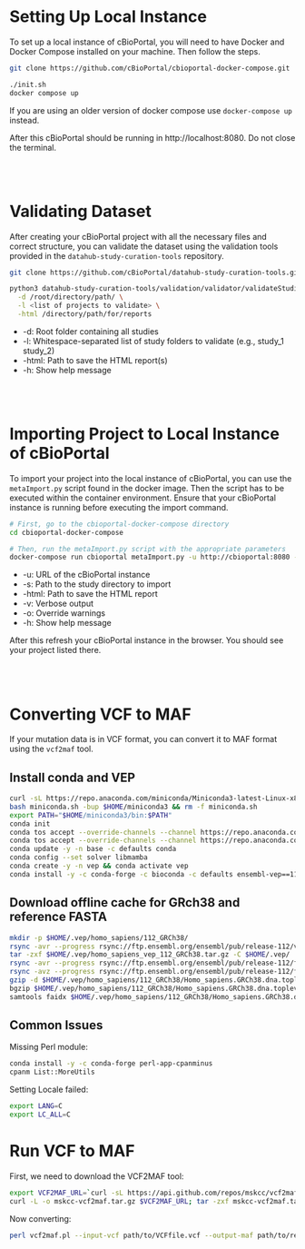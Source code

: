 # Setting Up Local Instance

To set up a local instance of cBioPortal, you will need to have Docker and Docker Compose installed on your machine. Then follow the steps.

```bash
git clone https://github.com/cBioPortal/cbioportal-docker-compose.git

./init.sh
docker compose up
```
If you are using an older version of docker compose use `docker-compose up` instead.

After this cBioPortal should be running in http://localhost:8080. Do not close the terminal.

<br><br>
# Validating Dataset

After creating your cBioPortal project with all the necessary files and correct structure, you can validate the dataset using the validation tools provided in the `datahub-study-curation-tools` repository.

```bash
git clone https://github.com/cBioPortal/datahub-study-curation-tools.git

python3 datahub-study-curation-tools/validation/validator/validateStudies.py \
  -d /root/directory/path/ \
  -l <list of projects to validate> \
  -html /directory/path/for/reports
```
- -d: Root folder containing all studies
- -l: Whitespace-separated list of study folders to validate (e.g., study_1 study_2)
- -html: Path to save the HTML report(s)
- -h: Show help message

<br><br>
# Importing Project to Local Instance of cBioPortal
To import your project into the local instance of cBioPortal, you can use the `metaImport.py` script found in the docker image. Then the script has to be executed within the container environment. Ensure that your cBioPortal instance is running before executing the import command.

```bash
# First, go to the cbioportal-docker-compose directory
cd cbioportal-docker-compose

# Then, run the metaImport.py script with the appropriate parameters
docker-compose run cbioportal metaImport.py -u http://cbioportal:8080 -s /path/to/study --html /path/to/report.html -v -o
```
- -u: URL of the cBioPortal instance
- -s: Path to the study directory to import
- -html: Path to save the HTML report
- -v: Verbose output
- -o: Override warnings
- -h: Show help message

After this refresh your cBioPortal instance in the browser. You should see your project listed there.

<br><br>
# Converting VCF to MAF
If your mutation data is in VCF format, you can convert it to MAF format using the `vcf2maf` tool.

## Install conda and VEP
```bash
curl -sL https://repo.anaconda.com/miniconda/Miniconda3-latest-Linux-x86_64.sh -o miniconda.sh
bash miniconda.sh -bup $HOME/miniconda3 && rm -f miniconda.sh
export PATH="$HOME/miniconda3/bin:$PATH"
conda init
conda tos accept --override-channels --channel https://repo.anaconda.com/pkgs/main
conda tos accept --override-channels --channel https://repo.anaconda.com/pkgs/r
conda update -y -n base -c defaults conda
conda config --set solver libmamba
conda create -y -n vep && conda activate vep
conda install -y -c conda-forge -c bioconda -c defaults ensembl-vep==112.0 htslib==1.20 bcftools==1.20 samtools==1.20 ucsc-liftover==447
```
## Download offline cache for GRch38 and reference FASTA
```bash
mkdir -p $HOME/.vep/homo_sapiens/112_GRCh38/
rsync -avr --progress rsync://ftp.ensembl.org/ensembl/pub/release-112/variation/indexed_vep_cache/homo_sapiens_vep_112_GRCh38.tar.gz $HOME/.vep/
tar -zxf $HOME/.vep/homo_sapiens_vep_112_GRCh38.tar.gz -C $HOME/.vep/
rsync -avr --progress rsync://ftp.ensembl.org/ensembl/pub/release-112/fasta/homo_sapiens/dna_index/ $HOME/.vep/homo_sapiens/112_GRCh38/
rsync -avz --progress rsync://ftp.ensembl.org/ensembl/pub/release-112/fasta/homo_sapiens/dna/Homo_sapiens.GRCh38.dna.toplevel.fa.gz $HOME/.vep/homo_sapiens/112_GRCh38/
gzip -d $HOME/.vep/homo_sapiens/112_GRCh38/Homo_sapiens.GRCh38.dna.toplevel.fa.gz
bgzip $HOME/.vep/homo_sapiens/112_GRCh38/Homo_sapiens.GRCh38.dna.toplevel.fa
samtools faidx $HOME/.vep/homo_sapiens/112_GRCh38/Homo_sapiens.GRCh38.dna.toplevel.fa.gz
```
## Common Issues
Missing Perl module:
```bash
conda install -y -c conda-forge perl-app-cpanminus
cpanm List::MoreUtils
```
Setting Locale failed:
```bash
export LANG=C
export LC_ALL=C
```
# Run VCF to MAF
First, we need to download the VCF2MAF tool:
```bash
export VCF2MAF_URL=`curl -sL https://api.github.com/repos/mskcc/vcf2maf/releases | grep -m1 tarball_url | cut -d\" -f4`
curl -L -o mskcc-vcf2maf.tar.gz $VCF2MAF_URL; tar -zxf mskcc-vcf2maf.tar.gz; cd mskcc-vcf2maf-*
```
Now converting:
```bash
perl vcf2maf.pl --input-vcf path/to/VCFfile.vcf --output-maf path/to/result/MAFfile.vep.maf --ref-fasta $HOME/.vep/homo_sapiens/112_GRCh38/Homo_sapiens.GRCh38.dna.toplevel.fa.gz --vep-path "$(dirname "$(which vep)")" --vep-data "$HOME/.vep" --ncbi-build GRCh38 --tumor-id TUMOR --normal-id NORMAL
```